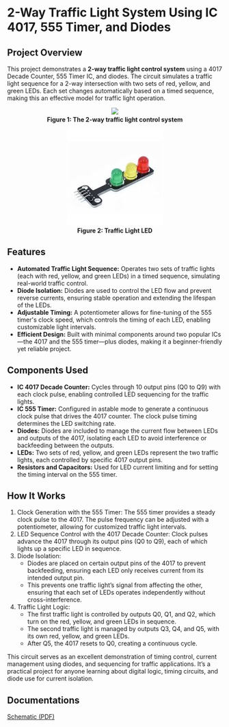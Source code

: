# 2-Way Traffic Light System Using IC 4017, 555 Timer, and Diodes

## Project Overview

This project demonstrates a **2-way traffic light control system** using a 4017 Decade Counter, 555 Timer IC, and diodes. The circuit simulates a traffic light sequence for a 2-way intersection with two sets of red, yellow, and green LEDs. Each set changes automatically based on a timed sequence, making this an effective model for traffic light operation.
<p align="center">
    <img src="https://github.com/thynavy/Auto_Traffic_Light_circuit/blob/main/4017.png" />
    <br />
    <strong>Figure 1: The 2-way traffic light control system</strong>
</p>
<p align="center">
    <img src="https://github.com/thynavy/2-way_traffic_light_control_system/blob/main/LED.jpg" />
    <br />
    <strong>Figure 2: Traffic Light LED</strong>
</p>

## Features

- **Automated Traffic Light Sequence:** Operates two sets of traffic lights (each with red, yellow, and green LEDs) in a timed sequence, simulating real-world traffic control.
- **Diode Isolation:** Diodes are used to control the LED flow and prevent reverse currents, ensuring stable operation and extending the lifespan of the LEDs.
- **Adjustable Timing:** A potentiometer allows for fine-tuning of the 555 timer's clock speed, which controls the timing of each LED, enabling customizable light intervals.
- **Efficient Design:** Built with minimal components around two popular ICs—the 4017 and the 555 timer—plus diodes, making it a beginner-friendly yet reliable project.

## Components Used

- **IC 4017 Decade Counter:** Cycles through 10 output pins (Q0 to Q9) with each clock pulse, enabling controlled LED sequencing for the traffic lights.
- **IC 555 Timer:** Configured in astable mode to generate a continuous clock pulse that drives the 4017 counter. The clock pulse timing determines the LED switching rate.
- **Diodes:** Diodes are included to manage the current flow between LEDs and outputs of the 4017, isolating each LED to avoid interference or backfeeding between the outputs.
- **LEDs:** Two sets of red, yellow, and green LEDs represent the two traffic lights, each controlled by specific 4017 output pins.
- **Resistors and Capacitors:** Used for LED current limiting and for setting the timing interval on the 555 timer.

## How It Works

1. Clock Generation with the 555 Timer: The 555 timer provides a steady clock pulse to the 4017. The pulse frequency can be adjusted with a potentiometer, allowing for customized traffic light intervals.
2. LED Sequence Control with the 4017 Decade Counter: Clock pulses advance the 4017 through its output pins (Q0 to Q9), each of which lights up a specific LED in sequence.
3. Diode Isolation:
   - Diodes are placed on certain output pins of the 4017 to prevent backfeeding, ensuring each LED only receives current from its intended output pin.
   - This prevents one traffic light’s signal from affecting the other, ensuring that each set of LEDs operates independently without cross-interference.
4. Traffic Light Logic:
   - The first traffic light is controlled by outputs Q0, Q1, and Q2, which turn on the red, yellow, and green LEDs in sequence.
   - The second traffic light is managed by outputs Q3, Q4, and Q5, with its own red, yellow, and green LEDs.
   - After Q5, the 4017 resets to Q0, creating a continuous cycle.

This circuit serves as an excellent demonstration of timing control, current management using diodes, and sequencing for traffic applications. It’s a practical project for anyone learning about digital logic, timing circuits, and diode use for current isolation.

## Documentations

[Schematic (PDF)](https://github.com/thynavy/2-way_traffic_light_control_system/blob/main/4017.pdf)

